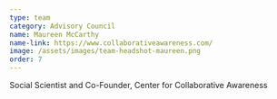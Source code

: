 ```yaml
---
type: team
category: Advisory Council
name: Maureen McCarthy
name-link: https://www.collaborativeawareness.com/
image: /assets/images/team-headshot-maureen.png
order: 7
---
```


Social Scientist and Co-Founder, Center for Collaborative Awareness
